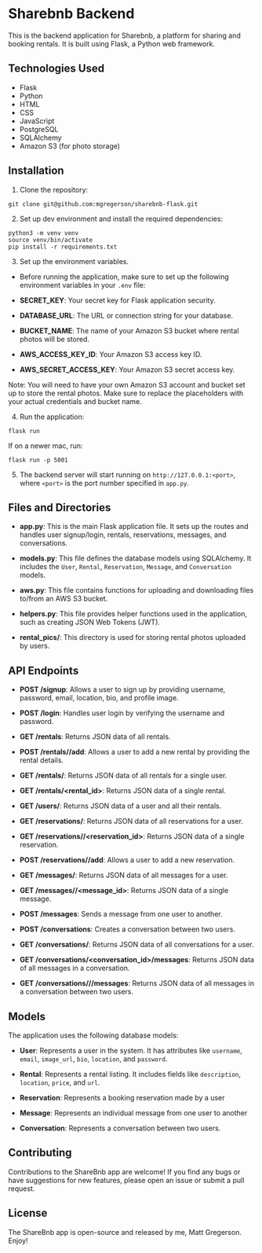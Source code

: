 # Sharebnb Backend

This is the backend application for Sharebnb, a platform for sharing and booking rentals. It is built using Flask, a Python web framework.

## Technologies Used

- Flask
- Python
- HTML
- CSS
- JavaScript
- PostgreSQL
- SQLAlchemy
- Amazon S3 (for photo storage)

## Installation

1. Clone the repository:

```shell
git clone git@github.com:mgregerson/sharebnb-flask.git
```

2. Set up dev environment and install the required dependencies:

```shell
python3 -m venv venv
source venv/bin/activate
pip install -r requirements.txt
```

3. Set up the environment variables.
  
- Before running the application, make sure to set up the following environment variables in your `.env` file:

- **SECRET_KEY**: Your secret key for Flask application security.
- **DATABASE_URL**: The URL or connection string for your database.
- **BUCKET_NAME**: The name of your Amazon S3 bucket where rental photos will be stored.
- **AWS_ACCESS_KEY_ID**: Your Amazon S3 access key ID.
- **AWS_SECRET_ACCESS_KEY**: Your Amazon S3 secret access key.

Note: You will need to have your own Amazon S3 account and bucket set up to store the rental photos. Make sure to replace the placeholders with your actual credentials and bucket name.

4. Run the application:

```shell
flask run 
```

If on a newer mac, run:

```shell
flask run -p 5001
```

5. The backend server will start running on `http://127.0.0.1:<port>`, where `<port>` is the port number specified in `app.py`.

## Files and Directories

- **app.py**: This is the main Flask application file. It sets up the routes and handles user signup/login, rentals, reservations, messages, and conversations.

- **models.py**: This file defines the database models using SQLAlchemy. It includes the `User`, `Rental`, `Reservation`, `Message`, and `Conversation` models.

- **aws.py**: This file contains functions for uploading and downloading files to/from an AWS S3 bucket.

- **helpers.py**: This file provides helper functions used in the application, such as creating JSON Web Tokens (JWT).

- **rental_pics/**: This directory is used for storing rental photos uploaded by users.

## API Endpoints

- **POST /signup**: Allows a user to sign up by providing username, password, email, location, bio, and profile image.

- **POST /login**: Handles user login by verifying the username and password.

- **GET /rentals**: Returns JSON data of all rentals.

- **POST /rentals/<username>/add**: Allows a user to add a new rental by providing the rental details.

- **GET /rentals/<username>**: Returns JSON data of all rentals for a single user.

- **GET /rentals/<rental_id>**: Returns JSON data of a single rental.

- **GET /users/<username>**: Returns JSON data of a user and all their rentals.

- **GET /reservations/<username>**: Returns JSON data of all reservations for a user.

- **GET /reservations/<username>/<reservation_id>**: Returns JSON data of a single reservation.

- **POST /reservations/<username>/add**: Allows a user to add a new reservation.

- **GET /messages/<username>**: Returns JSON data of all messages for a user.

- **GET /messages/<username>/<message_id>**: Returns JSON data of a single message.

- **POST /messages**: Sends a message from one user to another.

- **POST /conversations**: Creates a conversation between two users.

- **GET /conversations/<username>**: Returns JSON data of all conversations for a user.

- **GET /conversations/<conversation_id>/messages**: Returns JSON data of all messages in a conversation.

- **GET /conversations/<sender>/<recipient>/messages**: Returns JSON data of all messages in a conversation between two users.

## Models

The application uses the following database models:

- **User**: Represents a user in the system. It has attributes like `username`, `email`, `image_url`, `bio`, `location`, and `password`.

- **Rental**: Represents a rental listing. It includes fields like `description`, `location`, `price`, and `url`.

- **Reservation**: Represents a booking reservation made by a user

- **Message**: Represents an individual message from one user to another

- **Conversation**: Represents a conversation between two users.

## Contributing

Contributions to the ShareBnb app are welcome! If you find any bugs or have suggestions for new features, please open an issue or submit a pull request.

## License

The ShareBnb app is open-source and released by me, Matt Gregerson. Enjoy!
